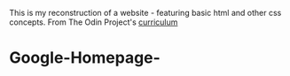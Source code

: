 This is my reconstruction of a website - featuring basic html and other css concepts.
From The Odin Project's [curriculum](http://www.theodinproject.com/courses/web-development-101/lessons/html-css)
# Google-Homepage-